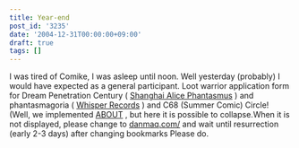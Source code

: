 ```yaml
---
title: Year-end
post_id: '3235'
date: '2004-12-31T00:00:00+09:00'
draft: true
tags: []
---
```


I was tired of Comike, I was asleep until noon. Well yesterday (probably) I would have expected as a general participant. Loot warrior application form for Dream Penetration Century ( [Shanghai Alice Phantasmus](http://www16.big.or.jp/%7Ezun/) ) and phantasmagoria ( [Whisper Records](http://www11.plala.or.jp/whispers/) ) and C68 (Summer Comic) Circle! (Well, we implemented [ABOUT](/category/about) , but here it is possible to collapse.When it is not displayed, please change to [danmaq.com/](/) and wait until resurrection (early 2-3 days) after changing bookmarks Please do.
